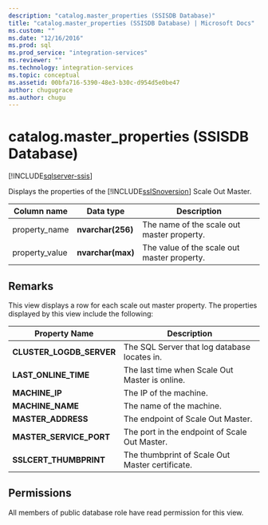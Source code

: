 ```yaml
---
description: "catalog.master_properties (SSISDB Database)"
title: "catalog.master_properties (SSISDB Database) | Microsoft Docs"
ms.custom: ""
ms.date: "12/16/2016"
ms.prod: sql
ms.prod_service: "integration-services"
ms.reviewer: ""
ms.technology: integration-services
ms.topic: conceptual
ms.assetid: 00bfa716-5390-48e3-b30c-d954d5e0be47
author: chugugrace
ms.author: chugu
---
```

# catalog.master_properties (SSISDB Database)

[!INCLUDE[sqlserver-ssis](../../includes/applies-to-version/sqlserver-ssis.md)]

Displays the properties of the [!INCLUDE[ssISnoversion](../../includes/ssisnoversion-md.md)] Scale Out Master.

|Column name|Data type|Description|  
|-----------------|---------------|-----------------|  
|property_name|**nvarchar(256)**|The name of the scale out master property.|  
|property_value|**nvarchar(max)**|The value of the scale out master property.|

## Remarks
This view displays a row for each scale out master property. The properties displayed by this view include the following:

|Property Name|Description|  
|-------------------|-----------------| 
|**CLUSTER_LOGDB_SERVER**|The SQL Server that log database locates in.|
|**LAST_ONLINE_TIME**|The last time when Scale Out Master is online.|
|**MACHINE_IP**|The IP of the machine.|
|**MACHINE_NAME**|The name of the machine.|
|**MASTER_ADDRESS**|The endpoint of Scale Out Master.|
|**MASTER_SERVICE_PORT**|The port in the endpoint of Scale Out Master.|
|**SSLCERT_THUMBPRINT**|The thumbprint of Scale Out Master certificate.|

## Permissions
All members of public database role have read permission for this view. 
